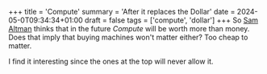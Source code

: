 +++
title = 'Compute'
summary = 'After it replaces the Dollar'
date = 2024-05-0T09:34:34+01:00
draft = false
tags = ['compute', 'dollar']
+++
So [Sam Altman](vhttps://www.youtube.com/watch?v=brDCOQ5CUos) thinks that in the future *Compute* will be worth more than money. Does that imply that buying machines won't matter either? Too cheap to matter.

I find it interesting since the ones at the top will never allow it.

